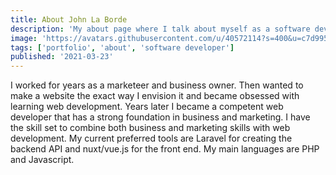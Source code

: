 ```yaml
---
title: About John La Borde
description: 'My about page where I talk about myself as a software developer.'
image: 'https://avatars.githubusercontent.com/u/40572114?s=400&u=c7d9950aceac671cb565a7158ac1890bd3d0c03a&v=4'
tags: ['portfolio', 'about', 'software developer']
published: '2021-03-23'
---
```


I worked for years as a marketeer and business owner. Then wanted to make a website the exact way I envision it and became obsessed with learning web development. Years later I became a competent web developer that has a strong foundation in business and marketing.
I have the skill set to combine both business and marketing skills with web development. My current preferred tools are Laravel for creating the backend API and nuxt/vue.js for the front end. My main languages are PHP and Javascript.